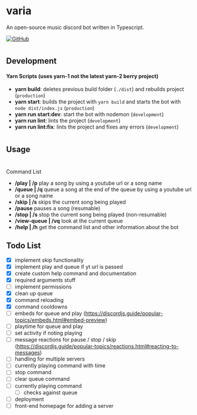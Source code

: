 # varia

An open-source music discord bot written in Typescript.

[![GitHub](https://img.shields.io/github/license/collinkleest/varia)](https://github.com/collinkleest/varia/blob/master/LICENSE)

#

## Development

#### Yarn Scripts (uses yarn-1 not the latest yarn-2 berry project)

- **yarn build**: deletes previous build folder (`./dist`) and rebuilds project (`production`)
- **yarn start**: builds the project with `yarn build` and starts the bot with `node dist/index.js` (`production`)
- **yarn run start:dev**: start the bot with nodemon (`development`)
- **yarn run lint**: lints the project (`development`)
- **yarn run lint:fix**: lints the project and fixes any errors (`development`)

#

## Usage

#

Command List

- **/play | /p** play a song by using a youtube url or a song name
- **/queue | /q** queue a song at the end of the queue by using a youtube url or a song name
- **/skip | /s** skips the current song being played
- **/pause** pauses a song (resumable)
- **/stop | /s** stop the current song being played (non-resumable)
- **/view-queue | /vq** look at the current queue
- **/help | /h** get the command list and other information about the bot


## Todo List
- [x] implement skip functionality
- [x] implement play and queue if yt url is passed
- [x] create custom help command and documentation
- [x] required arguments stuff
- [ ] implement permissions
- [x] clean up queue
- [x] command reloading
- [x] command cooldowns
- [ ] embeds for queue and play (https://discordjs.guide/popular-topics/embeds.html#embed-preview)
- [ ] playtime for queue and play
- [ ] set activity if noting playing
- [ ] message reactions for pause / stop / skip (https://discordjs.guide/popular-topics/reactions.html#reacting-to-messages)
- [ ] handling for multiple servers
- [ ] currently playing command with time
- [ ] stop command
- [ ] clear queue command
- [ ] currently playing command
    - [ ] checks against queue
- [ ] deployment
- [ ] front-end homepage for adding a server
